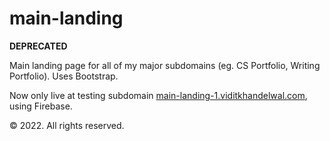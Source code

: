 # main-landing

**DEPRECATED**

Main landing page for all of my major subdomains (eg. CS Portfolio, Writing Portfolio). Uses Bootstrap.

Now only live at testing subdomain [main-landing-1.viditkhandelwal.com](https://main-landing-1.viditkhandelwal.com), using Firebase. 

&copy; 2022. All rights reserved.
